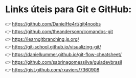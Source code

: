 # Links úteis para Git e GitHub:

:point_right: <https://github.com/DanielHe4rt/git4noobs><br>
:point_right: <https://github.com/theandersonn/comandos-git><br>
:point_right: <https://learngitbranching.js.org/><br>
:point_right: <https://git-school.github.io/visualizing-git/><br>
:point_right: <https://danielkummer.github.io/git-flow-cheatsheet/><br>
:point_right: <https://github.com/sabrinagomessilva/guiadevbrasil><br>
:point_right: <https://gist.github.com/rxaviers/7360908><br>
